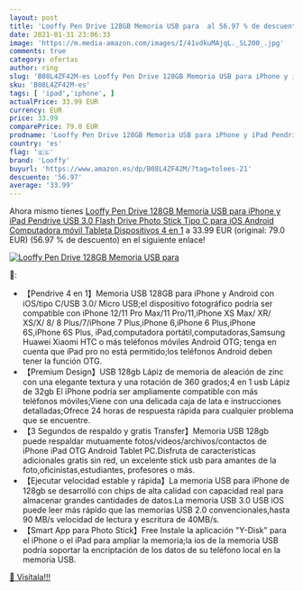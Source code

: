 ```yaml
---
layout: post
title: 'Looffy Pen Drive 128GB Memoria USB para  al 56.97 % de descuento'
date: 2021-01-31 23:06:33
image: 'https://m.media-amazon.com/images/I/41vdkuMAjqL._SL200_.jpg'
comments: true
category: ofertas
author: ring
slug: 'B08L4ZF42M-es Looffy Pen Drive 128GB Memoria USB para iPhone y iPad...'
sku: 'B08L4ZF42M-es'
tags: [ 'ipad','iphone', ]
actualPrice: 33.99 EUR
currency: EUR
price: 33.99
comparePrice: 79.0 EUR
prodname: 'Looffy Pen Drive 128GB Memoria USB para iPhone y iPad Pendrive USB 3.0 Flash Drive Photo Stick Tipo C para iOS Android Computadora móvil Tableta Dispositivos 4 en 1'
country: 'es'
flag: '🇪🇸'
brand: 'Looffy'
buyurl: 'https://www.amazon.es/dp/B08L4ZF42M/?tag=tolees-21'
descuento: '56.97'
average: '33.99'
---
```


Ahora mismo tienes [Looffy Pen Drive 128GB Memoria USB para iPhone y iPad Pendrive USB 3.0 Flash Drive Photo Stick Tipo C para iOS Android Computadora móvil Tableta Dispositivos 4 en 1](https://www.amazon.es/dp/B08L4ZF42M/?tag=tolees-21) a 33.99 EUR (original: 79.0 EUR) (56.97 %  de descuento) en el siguiente enlace!

[![Looffy Pen Drive 128GB Memoria USB para ](https://m.media-amazon.com/images/I/41vdkuMAjqL._SL200_.jpg)](https://www.amazon.es/dp/B08L4ZF42M/?tag=tolees-21)

🔎:

- 【Pendrive 4 en 1】Memoria USB 128GB para iPhone y Android con iOS/tipo C/USB 3.0/ Micro USB;el dispositivo fotográfico podría ser compatible con iPhone 12/11 Pro Max/11 Pro/11,iPhone XS Max/ XR/ XS/X/ 8/ 8 Plus/7/iPhone 7 Plus,iPhone 6,iPhone 6 Plus,iPhone 6S,iPhone 6S Plus, iPad,computadora portátil,computadoras,Samsung Huawei Xiaomi HTC o más teléfonos móviles Android OTG; tenga en cuenta que iPad pro no está permitido;los teléfonos Android deben tener la función OTG.
- 【Premium Design】USB 128gb Lápiz de memoria de aleación de zinc con una elegante textura y una rotación de 360 grados;4 en 1 usb Lápiz de 32gb El iPhone podría ser ampliamente compatible con más teléfonos móviles;Viene con una delicada caja de lata e instrucciones detalladas;Ofrece 24 horas de respuesta rápida para cualquier problema que se encuentre.
- 【3 Segundos de respaldo y gratis Transfer】Memoria USB 128gb puede respaldar mutuamente fotos/videos/archivos/contactos de iPhone iPad OTG Android Tablet PC.Disfruta de características adicionales gratis sin red, un excelente stick usb para amantes de la foto,oficinistas,estudiantes, profesores o más.
- 【Ejecutar velocidad estable y rápida】La memoria USB para iPhone de 128gb se desarrolló con chips de alta calidad con capacidad real para almacenar grandes cantidades de datos.La memoria USB 3.0 USB iOS puede leer más rápido que las memorias USB 2.0 convencionales,hasta 90 MB/s velocidad de lectura y escritura de 40MB/s.
- 【Smart App para Photo Stick】Free Instale la aplicación "Y-Disk" para el iPhone o el iPad para ampliar la memoria;la ios de la memoria USB podría soportar la encriptación de los datos de su teléfono local en la memoria USB.

[🛒 Visítala!!!](https://www.amazon.es/dp/B08L4ZF42M/?tag=tolees-21)
